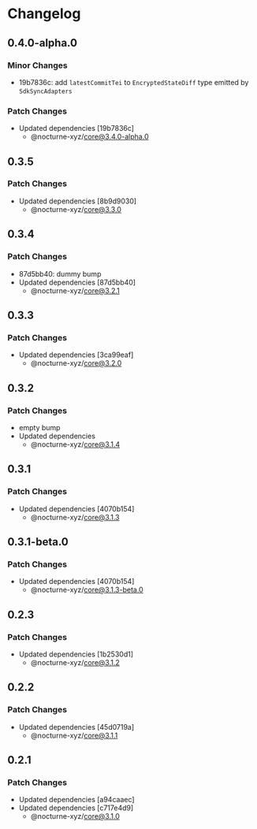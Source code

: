 # Changelog

## 0.4.0-alpha.0

### Minor Changes

- 19b7836c: add `latestCommitTei` to `EncryptedStateDiff` type emitted by `SdkSyncAdapters`

### Patch Changes

- Updated dependencies [19b7836c]
  - @nocturne-xyz/core@3.4.0-alpha.0

## 0.3.5

### Patch Changes

- Updated dependencies [8b9d9030]
  - @nocturne-xyz/core@3.3.0

## 0.3.4

### Patch Changes

- 87d5bb40: dummy bump
- Updated dependencies [87d5bb40]
  - @nocturne-xyz/core@3.2.1

## 0.3.3

### Patch Changes

- Updated dependencies [3ca99eaf]
  - @nocturne-xyz/core@3.2.0

## 0.3.2

### Patch Changes

- empty bump
- Updated dependencies
  - @nocturne-xyz/core@3.1.4

## 0.3.1

### Patch Changes

- Updated dependencies [4070b154]
  - @nocturne-xyz/core@3.1.3

## 0.3.1-beta.0

### Patch Changes

- Updated dependencies [4070b154]
  - @nocturne-xyz/core@3.1.3-beta.0

## 0.2.3

### Patch Changes

- Updated dependencies [1b2530d1]
  - @nocturne-xyz/core@3.1.2

## 0.2.2

### Patch Changes

- Updated dependencies [45d0719a]
  - @nocturne-xyz/core@3.1.1

## 0.2.1

### Patch Changes

- Updated dependencies [a94caaec]
- Updated dependencies [c717e4d9]
  - @nocturne-xyz/core@3.1.0
